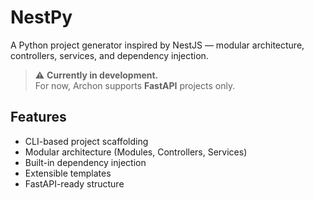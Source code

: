 # NestPy

A Python project generator inspired by NestJS — modular architecture, controllers, services, and dependency injection.

> ⚠️ **Currently in development.**  
> For now, Archon supports **FastAPI** projects only.

## Features
- CLI-based project scaffolding
- Modular architecture (Modules, Controllers, Services)
- Built-in dependency injection
- Extensible templates
- FastAPI-ready structure
